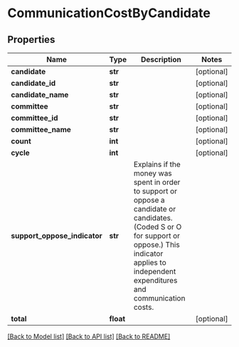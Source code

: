 # CommunicationCostByCandidate

## Properties
Name | Type | Description | Notes
------------ | ------------- | ------------- | -------------
**candidate** | **str** |  | [optional] 
**candidate_id** | **str** |  | [optional] 
**candidate_name** | **str** |  | [optional] 
**committee** | **str** |  | [optional] 
**committee_id** | **str** |  | [optional] 
**committee_name** | **str** |  | [optional] 
**count** | **int** |  | [optional] 
**cycle** | **int** |  | [optional] 
**support_oppose_indicator** | **str** | Explains if the money was spent in order to support or oppose a candidate or candidates. (Coded S or O for support or oppose.) This indicator applies to independent expenditures and communication costs. | 
**total** | **float** |  | [optional] 

[[Back to Model list]](../README.md#documentation-for-models) [[Back to API list]](../README.md#documentation-for-api-endpoints) [[Back to README]](../README.md)


